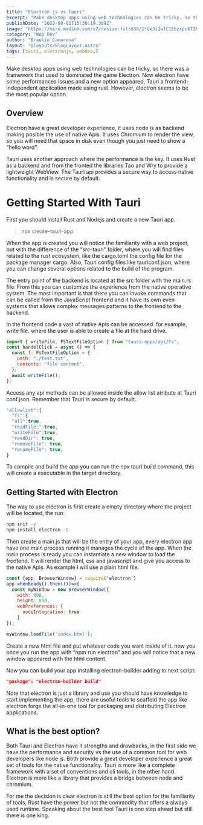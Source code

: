 ```yaml
---
title: "Electron js vs Tauri"
excerpt: "Make desktop apps using web technologies can be tricky, so there was a framework that used to dominated the game Electron."
publishDate: "2023-08-01T15:36:19.399Z"
image: "https://miro.medium.com/v2/resize:fit:630/1*GeJiIwfC1EbzxpukTZLF6g.jpeg"
category: "Web Dev"
author: "Braulio Camarena"
layout: "@layouts/BlogLayout.astro"
tags: [tauri, electronjs, webdev,]
---
```


Make desktop apps using web technologies can be tricky, so there was a framework that used to dominated the game Electron. Now electron have some performances issues and a new option appeared, Tauri a frontend-independent application made using rust. However, electron seems to be the most popular option.

## Overview

Electron have a great developer experience, it uses node js as backend making posible the use of native Apis. It uses Chromium to render the view, so you will need that space in disk even though you just need to show a “hello word”.

Tauri uses another approach where the performance is the key. It uses Rust as a backend and from the fronted the libraries Tao and Wry to provide a lightweight WebView. The Tauri api provides a secure way to access native functionality and is secure by default.

# Getting Started With Tauri

First you should install Rust and Nodejs and create a new Tauri app.

> npx create-tauri-app

When the app is created you will notice the familiarity with a web project, but with the difference of the “src-tauri” folder, where you will find files related to the rust ecosystem, like the cargo.toml the config file for the package manager cargo. Also, Tauri config files like tauriconf.json, where you can change several options related to the build of the program.

The entry point of the backend is located at the src folder with the main.rs file. From this you can customize the experience from the native operative system. The most important is that there you can invoke commands that can be called from the JavaScript frontend and it have its own even systems that allows complex messages patterns to the frontend to the backend.

In the frontend code a vast of native Apis can be accessed. for example, write file. where the user is able to create a file at the hard drive.

```javascript
import { writeFile, FSTextFileOption } from "tauri-apps/api/fs";
const handelClick = async () => {
  const f: FsTextFileOption = {
    path: "./test.txt",
    contents: "file content",
  };
  await writeFile();
};
```

Access any api methods can be allowed inside the allow list atribute at Tauri conf.json. Remember that Tauri is secure by default.

```javascript
"allowlist":{
  "fs":{
  "all":true.
  "readFile:":true,
  "writeFile":true.
  "readDir": true,
  "removeFile": true,
  "renameFile": true,
}
```

To compile and build the app you can run the npx tauri build command, this will create a executable in the target directory.

## Getting Started with Electron

The way to use electron is first create a empty directory where the project will be located, the run:

```bash
npm init -y
npm install electron -D
```

Then create a main.js that will be the entry of your app, every electron app have one main process running it manages the cycle of the app. When the main process is ready you can instantiate a new window to load the frontend. It will render the html, css and javascript and give you access to the native Apis. As example I will use a plain html file.

```javascript
const {app, BrowserWindow} = require(‘electron’)
app.whenReady().then(())=>{
  const myWindow = new BrowserWindow({
    with: 800,
    height: 600,
    webPreferences: {
      nodeIntegration: true
    }
});

myWindow.loadFile('index.html');

```

Create a new html file and put whatever code you want inside of it. now you once you run the app with “npm run electron” and you will notice that a new window appeared with the html content.

Now you can build your app installing electron-builder adding to next script:

```json
"package": "electron-builder build"
```

Note that electron is just a library and use you should have knowledge to start implementing the app, there are useful tools to scaffold the app like electron forge the all-in-one tool for packaging and distributing Electron applications.


## What is the best option? 
Both Tauri and Electron have it strengths and drawbacks, in the first side we have the performance and security vs the use of a common tool for web developers like node js. Both provide a great developer experience a great set of tools for the native functionality. Tauri is more like a complete framework with a set of conventions and cli tools, in the other hand. Electron is more like a library that provides a bridge between node and chromium.

For me the decision is clear electron is still the best option for the familiarity of tools, Rust have the power but not the commodity that offers a always used runtime. Speaking about the best tool Tauri is one step ahead but still there is one king.